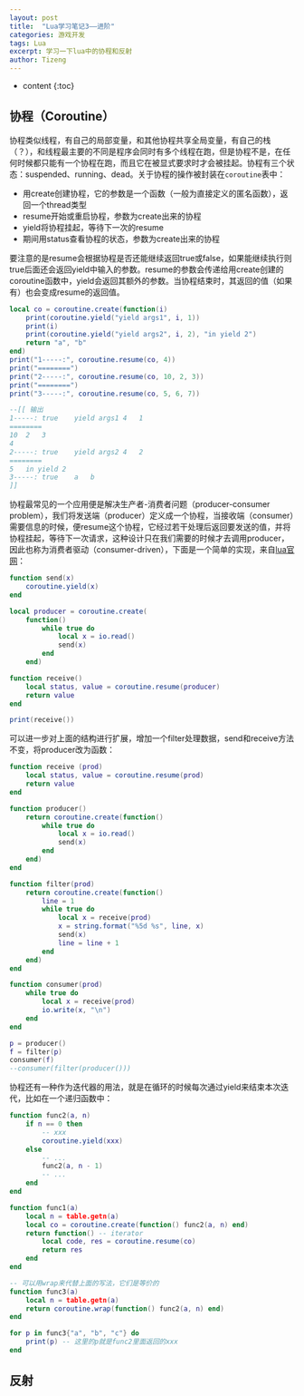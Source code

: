 ```yaml
---
layout: post
title:  "Lua学习笔记3——进阶"
categories: 游戏开发
tags: Lua
excerpt: 学习一下lua中的协程和反射
author: Tizeng
---
```


* content
{:toc}

## 协程（Coroutine）

协程类似线程，有自己的局部变量，和其他协程共享全局变量，有自己的栈（？），和线程最主要的不同是程序会同时有多个线程在跑，但是协程不是，在任何时候都只能有一个协程在跑，而且它在被显式要求时才会被挂起。协程有三个状态：suspended、running、dead。关于协程的操作被封装在`coroutine`表中：

* 用create创建协程，它的参数是一个函数（一般为直接定义的匿名函数），返回一个thread类型
* resume开始或重启协程，参数为create出来的协程
* yield将协程挂起，等待下一次的resume
* 期间用status查看协程的状态，参数为create出来的协程

要注意的是resume会根据协程是否还能继续返回true或false，如果能继续执行则true后面还会返回yield中输入的参数。resume的参数会传递给用create创建的coroutine函数中，yield会返回其额外的参数。当协程结束时，其返回的值（如果有）也会变成resume的返回值。

```lua
local co = coroutine.create(function(i)
    print(coroutine.yield("yield args1", i, 1))
    print(i)
    print(coroutine.yield("yield args2", i, 2), "in yield 2")
    return "a", "b"
end)
print("1-----:", coroutine.resume(co, 4))
print("========")
print("2-----:", coroutine.resume(co, 10, 2, 3))
print("========")
print("3-----:", coroutine.resume(co, 5, 6, 7))

--[[ 输出
1-----:	true	yield args1	4	1
========
10	2	3
4
2-----:	true	yield args2	4	2
========
5	in yield 2
3-----:	true	a	b
]]
```

协程最常见的一个应用便是解决生产者-消费者问题（producer-consumer problem），我们将发送端（producer）定义成一个协程，当接收端（consumer）需要信息的时候，便resume这个协程，它经过若干处理后返回要发送的值，并将协程挂起，等待下一次请求，这种设计只在我们需要的时候才去调用producer，因此也称为消费者驱动（consumer-driven），下面是一个简单的实现，来自[lua官网](https://www.lua.org/pil/9.2.html)：

```lua
function send(x)
    coroutine.yield(x)
end

local producer = coroutine.create(
    function()
        while true do 
            local x = io.read()
            send(x)
        end
    end)

function receive()
    local status, value = coroutine.resume(producer)
    return value
end

print(receive())
```

可以进一步对上面的结构进行扩展，增加一个filter处理数据，send和receive方法不变，将producer改为函数：

```lua
function receive (prod)
    local status, value = coroutine.resume(prod)
    return value
end

function producer()
    return coroutine.create(function()
        while true do 
            local x = io.read()
            send(x)
        end
    end)
end

function filter(prod)
    return coroutine.create(function()
        line = 1
        while true do 
            local x = receive(prod)
            x = string.format("%5d %s", line, x)
            send(x)
            line = line + 1
        end
    end)
end

function consumer(prod)
    while true do 
        local x = receive(prod)
        io.write(x, "\n")
    end
end

p = producer()
f = filter(p)
consumer(f)
--consumer(filter(producer()))
```

协程还有一种作为迭代器的用法，就是在循环的时候每次通过yield来结束本次迭代，比如在一个递归函数中：

```lua
function func2(a, n)
    if n == 0 then 
        -- xxx
        coroutine.yield(xxx)
    else
        -- ...
        func2(a, n - 1)
        -- ...
    end
end

function func1(a)
    local n = table.getn(a)
    local co = coroutine.create(function() func2(a, n) end)
    return function() -- iterator
        local code, res = coroutine.resume(co)
        return res
    end
end

-- 可以用wrap来代替上面的写法，它们是等价的
function func3(a)
    local n = table.getn(a)
    return coroutine.wrap(function() func2(a, n) end)
end

for p in func3{"a", "b", "c"} do 
    print(p) -- 这里的p就是func2里面返回的xxx
end
```

## 反射

